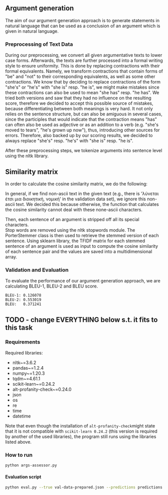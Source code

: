 ## **Argument generation**
The aim of our argument generation approach is to generate statements in natural language that can be used as a conclusion of an argument which is given in natural language.


### **Preprocessing of Text Data**
During our preprocessing, we convert all given argumentative texts to lower case forms. 
Afterwards, the texts are further processed into a formal writing style to ensure uniformity. 
This is done by replacing contractions with their formal equivalents. 
Namely, we transform contractions that contain forms of "be" and "not" to their corresponding equivalents, as well as some other contractions. 
We know that by deciding to replace contractions of the form "she's" or "he's" with "she is" resp. "he is", we might make mistakes since these contractions can also be used to mean "she has" resp. "he has". 
We tried both versions and saw that they had no influence on the resulting score, therefore we decided to accept this possible source of mistakes, because differentiating between both meanings is very hard. 
It not only relies on the sentence structure, but can also be amiguous in several cases, since the participles that would indicate that the contraction means "has" can often also be used as adjective or as an addition to a verb (e.g. "she's moved to tears", "he's grown up now"), thus, introducing other sources for errors.
Therefore, also backed up by our scoring results, we decided to always replace "she's" resp. "he's" with "she is" resp. "he is".  

After these preprocessing steps, we tokenize arguments into sentence level using the nltk library.  


## **Similarity matrix**
In order to calculate the cosine similarity matrix, we do the following:  

In general, if we find non-ascii text in the given text (e.g., there is 'λύνεται έτσι μια διοικητική, νομική' in the validation data set), we ignore this non-ascii text. 
We decided this because otherwise, the function that calculates the cosine similarity cannot deal with these none-ascii characters.  

Then, each sentence of an argument is stripped off all its special characters.  
Stop words are removed using the nltk stopwords module. 
The PorterStemmer class is then used to retrieve the stemmed version of each sentence. 
Using sklearn library, the TFIDF matrix for each stemmed sentence of an argument is used as input to compute the cosine similarity of each sentence pair and the values are saved into a multidimensional array.



### **Validation and Evaluation**

To evaluate the performance of our argument generation approach, we are calculating BLEU-1, BLEU-2 and BLEU score.

```
BLEU-1: 0.126078
BLEU-2: 0.553019
BLEU:   0.371241
```

## **TODO - change EVERYTHING below s.t. it fits to this task**

### **Requirements**

Required libraries:

* nltk~=3.6.2
* pandas~=1.2.4
* numpy~=1.20.3
* tqdm~=4.61.1
* scikit-learn~=0.24.2
*  alt-profanity-check~=0.24.0
* json
* os
* re
* time
* datetime

Note that even though the installation of `alt-profanity-check`might state that it is not compatible with `scikit-learn 0.24.2` (this version is required by another of the used libraries), the program still runs using the libraries listed above. 


### **How to run**

```bash 
python args-assessor.py
```

#### **Evaluation script**
```bash
python eval.py --true val-data-prepared.json --predictions predictions.json
```
